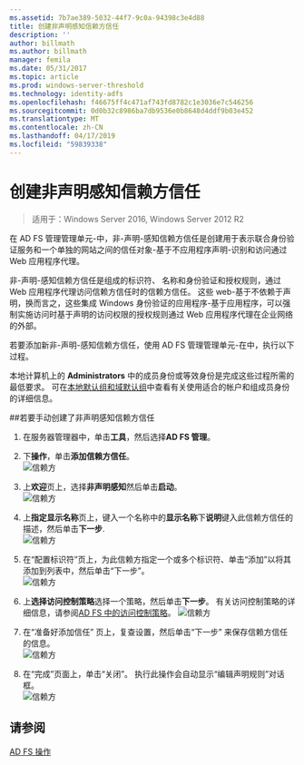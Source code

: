 ```yaml
---
ms.assetid: 7b7ae389-5032-44f7-9c0a-94398c3e4d88
title: 创建非声明感知信赖方信任
description: ''
author: billmath
ms.author: billmath
manager: femila
ms.date: 05/31/2017
ms.topic: article
ms.prod: windows-server-threshold
ms.technology: identity-adfs
ms.openlocfilehash: f46675ff4c471af743fd8782c1e3036e7c546256
ms.sourcegitcommit: 0d0b32c8986ba7db9536e0b8648d4ddf9b03e452
ms.translationtype: MT
ms.contentlocale: zh-CN
ms.lasthandoff: 04/17/2019
ms.locfileid: "59839338"
---
```

# <a name="create-a-non-claims-aware-relying-party-trust"></a>创建非声明感知信赖方信任

>适用于：Windows Server 2016, Windows Server 2012 R2

在 AD FS 管理管理单元\-中，非\-声明\-感知信赖方信任是创建用于表示联合身份验证服务和一个单独的网站之间的信任对象\-基于不应用程序声明\-识别和访问通过 Web 应用程序代理。  
  
非\-声明\-感知信赖方信任是组成的标识符、 名称和身份验证和授权规则，通过 Web 应用程序代理访问信赖方信任时的信赖方信任。 这些 web\-基于不依赖于声明，换而言之，这些集成 Windows 身份验证的应用程序\-基于应用程序，可以强制实施访问时基于声明的访问权限的授权规则通过 Web 应用程序代理在企业网络的外部。  
  
若要添加新非\-声明\-感知信赖方信任，使用 AD FS 管理管理单元\-在中，执行以下过程。  
  
本地计算机上的 **Administrators** 中的成员身份或等效身份是完成这些过程所需的最低要求。  可在[本地默认组和域默认组](https://go.microsoft.com/fwlink/?LinkId=83477)中查看有关使用适合的帐户和组成员身份的详细信息。   
  
##<a name="to-create-a-non-claims-aware-relying-party-trust-manually"></a>若要手动创建了非声明感知信赖方信任 
1. 在服务器管理器中，单击**工具**，然后选择**AD FS 管理**。  
  
2.  下**操作**，单击**添加信赖方信任**。  
![信赖方](media/Create-a-Relying-Party-Trust/addtrust1.PNG)   

3.  上**欢迎**页上，选择**非声明感知**然后单击**启动**。  
![信赖方](media/Create-a-Non-Claims-Aware-Relying-Party-Trust/addnon1.PNG) 
  
4.  上**指定显示名称**页上，键入一个名称中的**显示名称**下**说明**键入此信赖方信任的描述，然后单击**下一步**.  
![信赖方](media/Create-a-Non-Claims-Aware-Relying-Party-Trust/addnon2.PNG)

5. 在“配置标识符”页上，为此信赖方指定一个或多个标识符、单击“添加”以将其添加到列表中，然后单击“下一步”。  
![信赖方](media/Create-a-Non-Claims-Aware-Relying-Party-Trust/addnon3.PNG)

6.  上**选择访问控制策略**选择一个策略，然后单击**下一步**。  有关访问控制策略的详细信息，请参阅[AD FS 中的访问控制策略](Access-Control-Policies-in-AD-FS.md)。 
![信赖方](media/Create-a-Non-Claims-Aware-Relying-Party-Trust/addnon4.PNG)

7. 在“准备好添加信任”  页上，复查设置，然后单击“下一步”  来保存信赖方信任的信息。  
   ![信赖方](media/Create-a-Non-Claims-Aware-Relying-Party-Trust/addnon5.PNG) 

8. 在“完成”页面上，单击“关闭”。 执行此操作会自动显示“编辑声明规则”对话框。  
![信赖方](media/Create-a-Non-Claims-Aware-Relying-Party-Trust/addnon6.PNG)  
  
## <a name="see-also"></a>请参阅  
[AD FS 操作](../../ad-fs/AD-FS-2016-Operations.md) 
